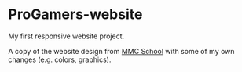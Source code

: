 # ProGamers-website

My first responsive website project.

A copy of the website design from [MMC School](https://mmcschool.pl/) with some of my own changes (e.g. colors, graphics). 
